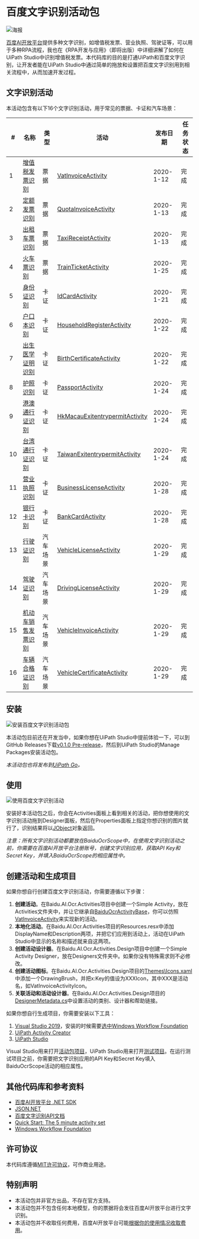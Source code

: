 # 百度文字识别活动包

![海报](https://github.com/allenlooplee/BaiduOcrActivitiesPack/blob/master/docs/images/Poster.png)

[百度AI开放平台](https://ai.baidu.com/)提供多种文字识别，如增值税发票、营业执照、驾驶证等，可以用于多种RPA流程，我也在《RPA开发与应用》（即将出版）中详细讲解了如何在UiPath Studio中识别增值税发票。本代码库的目的是打通UiPath和百度文字识别，让开发者能在UiPath Studio中通过简单的拖放和设置把百度文字识别用到相关流程中，从而加速开发过程。

## 文字识别活动

本活动包含有以下16个文字识别活动，用于常见的票据、卡证和汽车场景：

#|名称|类型|活动|发布日期|任务状态
---|---|---|---|---|---
1|[增值税发票识别](https://ai.baidu.com/tech/ocr_receipts/vat_invoice)|票据|[VatInvoiceActivity](https://github.com/allenlooplee/BaiduOcrActivitiesPack/blob/master/Baidu.AI.Ocr/Baidu.AI.Ocr.Activities/Activities/VatInvoiceActivity.cs)|2020-1-12|完成
2|[定额发票识别](https://ai.baidu.com/tech/ocr_receipts/quota_invoice)|票据|[QuotaInvoiceActivity](https://github.com/allenlooplee/BaiduOcrActivitiesPack/blob/master/Baidu.AI.Ocr/Baidu.AI.Ocr.Activities/Activities/QuotaInvoiceActivity.cs)|2020-1-13|完成
3|[出租车票识别](https://ai.baidu.com/tech/ocr_receipts/taxi_receipt)|票据|[TaxiReceiptActivity](https://github.com/allenlooplee/BaiduOcrActivitiesPack/blob/master/Baidu.AI.Ocr/Baidu.AI.Ocr.Activities/Activities/TaxiReceiptActivity.cs)|2020-1-13|完成
4|[火车票识别](https://ai.baidu.com/tech/ocr_receipts/train_ticket)|票据|[TrainTicketActivity](https://github.com/allenlooplee/BaiduOcrActivitiesPack/blob/master/Baidu.AI.Ocr/Baidu.AI.Ocr.Activities/Activities/TrainTicketActivity.cs)|2020-1-25|完成
5|[身份证识别](https://ai.baidu.com/tech/ocr_cards/idcard)|卡证|[IdCardActivity](https://github.com/allenlooplee/BaiduOcrActivitiesPack/blob/master/Baidu.AI.Ocr/Baidu.AI.Ocr.Activities/Activities/IdCardActivity.cs)|2020-1-21|完成
6|[户口本识别](https://ai.baidu.com/tech/ocr_cards/household_register)|卡证|[HouseholdRegisterActivity](https://github.com/allenlooplee/BaiduOcrActivitiesPack/blob/master/Baidu.AI.Ocr/Baidu.AI.Ocr.Activities/Activities/HouseholdRegisterActivity.cs)|2020-1-22|完成
7|[出生医学证明识别](https://ai.baidu.com/tech/ocr_cards/birth_certificate)|卡证|[BirthCertificateActivity](https://github.com/allenlooplee/BaiduOcrActivitiesPack/blob/master/Baidu.AI.Ocr/Baidu.AI.Ocr.Activities/Activities/BirthCertificateActivity.cs)|2020-1-22|完成
8|[护照识别](https://ai.baidu.com/tech/ocr_cards/passport)|卡证|[PassportActivity](https://github.com/allenlooplee/BaiduOcrActivitiesPack/blob/master/Baidu.AI.Ocr/Baidu.AI.Ocr.Activities/Activities/PassportActivity.cs)|2020-1-24|完成
9|[港澳通行证识别](https://ai.baidu.com/tech/ocr_cards/HK_Macau_exitentrypermit)|卡证|[HkMacauExitentrypermitActivity](https://github.com/allenlooplee/BaiduOcrActivitiesPack/blob/master/Baidu.AI.Ocr/Baidu.AI.Ocr.Activities/Activities/HkMacauExitentrypermitActivity.cs)|2020-1-24|完成
10|[台湾通行证识别](https://ai.baidu.com/tech/ocr_cards/taiwan_exitentrypermit)|卡证|[TaiwanExitentrypermitActivity](https://github.com/allenlooplee/BaiduOcrActivitiesPack/blob/master/Baidu.AI.Ocr/Baidu.AI.Ocr.Activities/Activities/TaiwanExitentrypermitActivity.cs)|2020-1-24|完成
11|[营业执照识别](https://ai.baidu.com/tech/ocr_cards/business)|卡证|[BusinessLicenseActivity](https://github.com/allenlooplee/BaiduOcrActivitiesPack/blob/master/Baidu.AI.Ocr/Baidu.AI.Ocr.Activities/Activities/BusinessLicenseActivity.cs)|2020-1-28|完成
12|[银行卡识别](https://ai.baidu.com/tech/ocr_cards/bankcard)|卡证|[BankCardActivity](https://github.com/allenlooplee/BaiduOcrActivitiesPack/blob/master/Baidu.AI.Ocr/Baidu.AI.Ocr.Activities/Activities/BankCardActivity.cs)|2020-1-28|完成
13|[行驶证识别](https://ai.baidu.com/tech/ocr_cars/vehicle_license)|汽车场景|[VehicleLicenseActivity](https://github.com/allenlooplee/BaiduOcrActivitiesPack/blob/master/Baidu.AI.Ocr/Baidu.AI.Ocr.Activities/Activities/VehicleLicenseActivity.cs)|2020-1-29|完成
14|[驾驶证识别](https://ai.baidu.com/tech/ocr_cars/driving_license)|汽车场景|[DrivingLicenseActivity](https://github.com/allenlooplee/BaiduOcrActivitiesPack/blob/master/Baidu.AI.Ocr/Baidu.AI.Ocr.Activities/Activities/DrivingLicenseActivity.cs)|2020-1-29|完成
15|[机动车销售发票识别](https://ai.baidu.com/tech/ocr_cars/vehicle_invoice)|汽车场景|[VehicleInvoiceActivity](https://github.com/allenlooplee/BaiduOcrActivitiesPack/blob/master/Baidu.AI.Ocr/Baidu.AI.Ocr.Activities/Activities/VehicleInvoiceActivity.cs)|2020-1-29|完成
16|[车辆合格证识别](https://ai.baidu.com/tech/ocr_cars/vehicle_certificate)|汽车场景|[VehicleCertificateActivity](https://github.com/allenlooplee/BaiduOcrActivitiesPack/blob/master/Baidu.AI.Ocr/Baidu.AI.Ocr.Activities/Activities/VehicleCertificateActivity.cs)|2020-1-29|完成

## 安装

![安装百度文字识别活动包](https://github.com/allenlooplee/BaiduOcrActivitiesPack/blob/master/docs/images/Install.PNG)

本活动包目前还在开发当中，如果你想在UiPath Studio中提前体验一下，可以到GitHub Releases下载[v0.1.0 Pre-release](https://github.com/allenlooplee/BaiduOcrActivitiesPack/releases/tag/v0.1.0)，然后到UiPath Studio的Manage Packages安装活动包。

*本活动包也将发布到[UiPath Go](https://go.uipath.com/)。*

## 使用

![使用百度文字识别活动](https://github.com/allenlooplee/BaiduOcrActivitiesPack/blob/master/docs/images/Use.PNG)

安装好本活动包之后，你会在Activities面板上看到相关的活动，把你想使用的文字识别活动拖到Designer面板，然后在Properties面板上指定你想识别的图片就行了，识别结果将以[JObject](https://github.com/JamesNK/Newtonsoft.Json/blob/master/Src/Newtonsoft.Json/Linq/JObject.cs)对象返回。

*注意：所有文字识别活动都要放在BaiduOcrScope中，在使用文字识别活动之前，你需要在百度AI开放平台注册账号，创建文字识别应用，获取API Key和Secret Key，并填入BaiduOcrScope的相应属性中。*

## 创建活动和生成项目

如果你想自行创建百度文字识别活动，你需要遵循以下步骤：
1. **创建活动**。在Baidu.AI.Ocr.Activities项目中创建一个Simple Activity，放在Activities文件夹中，并让它继承自[BaiduOcrActivityBase](https://github.com/allenlooplee/BaiduOcrActivitiesPack/blob/master/Baidu.AI.Ocr/Baidu.AI.Ocr.Activities/Activities/BaiduOcrActivityBase.cs)，你可以仿照[VatInvoiceActivity](https://github.com/allenlooplee/BaiduOcrActivitiesPack/blob/master/Baidu.AI.Ocr/Baidu.AI.Ocr.Activities/Activities/VatInvoiceActivity.cs)来实现新的活动。
2. **本地化活动**。在Baidu.AI.Ocr.Activities项目的Resources.resx中添加DisplayName和Description两项，并把它们应用到活动上，活动在UiPath Studio中显示的名称和描述就来自这两项。
3. **创建活动设计器**。在Baidu.AI.Ocr.Activities.Design项目中创建一个Simple Activity Designer，放在Designers文件夹中。如果你没有特殊需求则不必修改。
4. **创建活动图标**。在Baidu.AI.Ocr.Activities.Design项目的[Themes\Icons.xaml](https://github.com/allenlooplee/BaiduOcrActivitiesPack/blob/master/Baidu.AI.Ocr/Baidu.AI.Ocr.Activities.Design/Themes/Icons.xaml)中添加一个DrawingBrush，并把x:Key的值设为XXXIcon，其中XXX是活动名，如VatInvoiceActivityIcon。
5. **关联活动和活动设计器**。在Baidu.AI.Ocr.Activities.Design项目的[DesignerMetadata.cs](https://github.com/allenlooplee/BaiduOcrActivitiesPack/blob/master/Baidu.AI.Ocr/Baidu.AI.Ocr.Activities.Design/DesignerMetadata.cs)中设置活动的类别、设计器和帮助链接。

如果你想自行生成项目，你需要安装以下工具：
1. [Visual Studio 2019](https://visualstudio.microsoft.com/)，安装的时候需要[选中Windows Workflow Foundation](https://docs.microsoft.com/en-us/visualstudio/workflow-designer/developing-applications-with-the-workflow-designer?view=vs-2019#install-windows-workflow-foundation)
2. [UiPath Activity Creator](https://marketplace.visualstudio.com/items?itemName=UiPathLabs.UiPathActivitySet)
3. [UiPath Studio](https://www.uipath.com/start-trial)

Visual Studio用来打开[活动包项目](https://github.com/allenlooplee/BaiduOcrActivitiesPack/blob/master/Baidu.AI.Ocr.sln)，UiPath Studio用来打开[测试项目](https://github.com/allenlooplee/BaiduOcrActivitiesPack/blob/master/tests/Baidu.AI.Ocr.Tests/Main.xaml)。在运行测试项目之前，你需要把文字识别应用的API Key和Secret Key填入BaiduOcrScope活动的相应属性。

## 其他代码库和参考资料
* [百度AI开放平台 .NET SDK](https://github.com/Baidu-AIP/dotnet-sdk)
* [JSON.NET](https://github.com/JamesNK/Newtonsoft.Json)
* [百度文字识别API文档](https://ai.baidu.com/ai-doc/OCR/Ek3h7xypm)
* [Quick Start: The 5 minute activity set](https://docs.uipath.com/integrations/docs/quick-start)
* [Windows Workflow Foundation](https://docs.microsoft.com/en-us/dotnet/framework/windows-workflow-foundation/)

## 许可协议

本代码库遵循[MIT许可协议](https://github.com/allenlooplee/BaiduOcrActivitiesPack/blob/master/LICENSE)，可作商业用途。

## 特别声明
* 本活动包并非官方出品，不存在官方支持。
* 本活动包并不包含任何本地模型，你的票据将会发往百度AI开放平台进行文字识别。
* 本活动包并不收取任何费用，百度AI开放平台可能[根据你的使用情况收取费用](https://ai.baidu.com/ai-doc/OCR/Jk3h7xtsd)。
